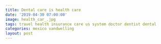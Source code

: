 ```yaml
---
title: Dental care is health care
date: '2019-04-30 07:00:00'
image: health_car_.jpg
tags: travel health insurance care us system doctor dentist dental
categories: mexico vandwelling
layout: post
---
```


